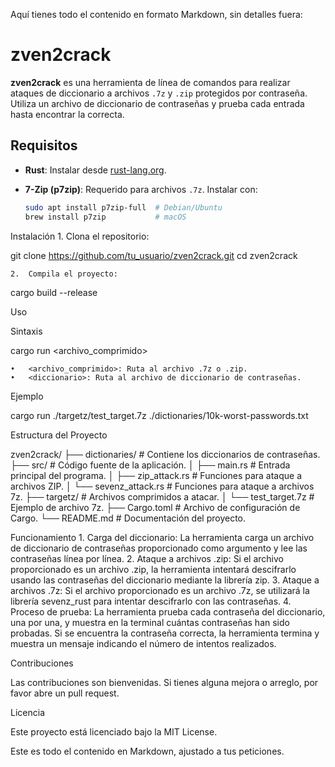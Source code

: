 Aquí tienes todo el contenido en formato Markdown, sin detalles fuera:

# zven2crack

**zven2crack** es una herramienta de línea de comandos para realizar ataques de diccionario a archivos `.7z` y `.zip` protegidos por contraseña. Utiliza un archivo de diccionario de contraseñas y prueba cada entrada hasta encontrar la correcta.

## Requisitos

- **Rust**: Instalar desde [rust-lang.org](https://www.rust-lang.org/).
- **7-Zip (p7zip)**: Requerido para archivos `.7z`. Instalar con:

  ```bash
  sudo apt install p7zip-full  # Debian/Ubuntu
  brew install p7zip           # macOS

Instalación
	1.	Clona el repositorio:

git clone https://github.com/tu_usuario/zven2crack.git
cd zven2crack


	2.	Compila el proyecto:

cargo build --release



Uso

Sintaxis

cargo run <archivo_comprimido> <diccionario>

	•	<archivo_comprimido>: Ruta al archivo .7z o .zip.
	•	<diccionario>: Ruta al archivo de diccionario de contraseñas.

Ejemplo

cargo run ./targetz/test_target.7z ./dictionaries/10k-worst-passwords.txt

Estructura del Proyecto

zven2crack/
├── dictionaries/             # Contiene los diccionarios de contraseñas.
├── src/                      # Código fuente de la aplicación.
│   ├── main.rs               # Entrada principal del programa.
│   ├── zip_attack.rs         # Funciones para ataque a archivos ZIP.
│   └── sevenz_attack.rs      # Funciones para ataque a archivos 7z.
├── targetz/                  # Archivos comprimidos a atacar.
│   └── test_target.7z        # Ejemplo de archivo 7z.
├── Cargo.toml                # Archivo de configuración de Cargo.
└── README.md                 # Documentación del proyecto.

Funcionamiento
	1.	Carga del diccionario: La herramienta carga un archivo de diccionario de contraseñas proporcionado como argumento y lee las contraseñas línea por línea.
	2.	Ataque a archivos .zip: Si el archivo proporcionado es un archivo .zip, la herramienta intentará descifrarlo usando las contraseñas del diccionario mediante la librería zip.
	3.	Ataque a archivos .7z: Si el archivo proporcionado es un archivo .7z, se utilizará la librería sevenz_rust para intentar descifrarlo con las contraseñas.
	4.	Proceso de prueba: La herramienta prueba cada contraseña del diccionario, una por una, y muestra en la terminal cuántas contraseñas han sido probadas. Si se encuentra la contraseña correcta, la herramienta termina y muestra un mensaje indicando el número de intentos realizados.

Contribuciones

Las contribuciones son bienvenidas. Si tienes alguna mejora o arreglo, por favor abre un pull request.

Licencia

Este proyecto está licenciado bajo la MIT License.

Este es todo el contenido en Markdown, ajustado a tus peticiones.
